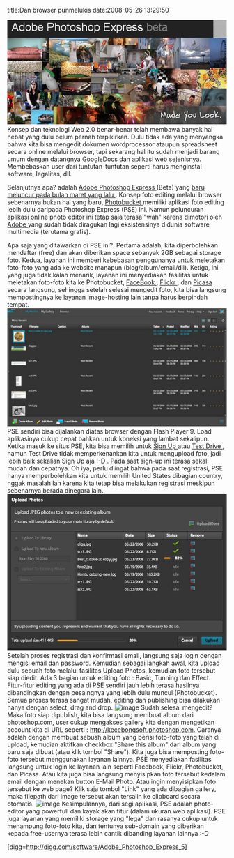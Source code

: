 title:Dan browser punmelukis
date:2008-05-26 13:29:50

![image](/img/wordpress/2008-05-pse0.jpg)
Konsep dan teknologi Web 2.0 benar-benar telah membawa banyak hal hebat yang dulu belum pernah terpikirkan. Dulu tidak ada yang menyangka bahwa kita bisa mengedit dokumen wordprocessor ataupun spreadsheet secara online melalui browser, tapi sekarang hal itu sudah menjadi barang umum dengan datangnya
<a href="http://docs.google.com/">
 GoogleDocs
</a>
dan aplikasi web sejenisnya. Membebaskan user dari tuntutan-tuntutan seperti harus menginstal software, legalitas, dll.
<!--more-->
Selanjutnya apa? adalah
<a href="http://www.photoshop.com/express">
 Adobe Photoshop Express
</a>
(Beta) yang
<a href="http://www.news.com/2300-1046_3-6235716-1.html">
 baru meluncur pada bulan maret yang lalu
</a>
. Konsep foto editing melalui browser sebenarnya bukan hal yang baru,
<a href="http://www.photobucket.com">
 Photobucket
</a>
memiliki aplikasi foto editing lebih dulu daripada Photoshop Express (PSE) ini. Namun peluncuran aplikasi online photo editor ini tetap saja terasa "wah" karena dimotori oleh
<a href="http://www.adobe.com/">
 Adobe
</a>
yang sudah tidak diragukan lagi eksistensinya didunia software multimedia (terutama grafis).

Apa saja yang ditawarkan di PSE ini?. Pertama adalah, kita diperbolehkan mendaftar (free) dan akan diberikan space sebanyak 2GB sebagai storage foto. Kedua, layanan ini memberi kebebasan penggunanya untuk meletakan foto-foto yang ada ke website manapun (blog/album/email/dll). Ketiga, ini yang juga tidak kalah menarik, layanan ini menyediakan fasilitas untuk meletakan foto-foto kita ke Photobucket,
<a href="http://www.facebook.com">
 FaceBook
</a>
,
<a href="http://www.flickr.com">
 Flickr
</a>
, dan
<a href="http://picasa.google.com/">
 Picasa
</a>
secara langsung, sehingga setelah selesai mengedit foto, kita bisa langsung mempostingnya ke layanan image-hosting lain tanpa harus berpindah tempat.
![image](/img/wordpress/2008-05-pse4.jpg)
PSE sendiri bisa dijalankan diatas browser dengan Flash Player 9. Load aplikasinya cukup cepat bahkan untuk koneksi yang lambat sekalipun. Ketika masuk ke situs PSE, kita bisa memilih untuk
<a href="https://www.photoshop.com/express/index.html?bypass&amp;wf=register">
 Sign Up
</a>
atau
<a href="https://www.photoshop.com/express/index.html?bypass&amp;wf=testdrive">
 Test Drive
</a>
, namun Test Drive tidak memperkenankan kita untuk mengupload foto, jadi lebih baik sekalian Sign Up aja :-D . Pada saat sign-up ini terasa sekali mudah dan cepatnya. Oh iya, perlu diingat bahwa pada saat registrasi, PSE hanya memperbolehkan kita untuk memilih United States dibagian country, nggak masalah lah karena kita tetap bisa melakukan registrasi meskipun sebenarnya berada dinegara lain.
![image](/img/wordpress/2008-05-pse1.jpg)
Setelah proses registrasi dan konfirmasi email, langsung saja login dengan mengisi email dan password. Kemudian sebagai langkah awal, kita upload dulu sebuah foto melalui fasilitas Upload Photos, kemudian foto tersebut siap diedit. Ada 3 bagian untuk editing foto : Basic, Tunning dan Effect. Fitur-fitur editing yang ada di PSE sendiri jauh lebih terasa hasilnya dibandingkan dengan pesaingnya yang lebih dulu muncul (Photobucket). Semua proses terasa sangat mudah, editing dan publishing bisa dilakukan hanya dengan select, drag and drop.
![image](http://i247.photobucket.com/albums/gg153/kecebongsoft/pse2.jpg)
Sudah selesai mengedit? Maka foto siap dipublish, kita bisa langsung membuat album dari photoshop.com, user cukup mengakses gallery kita dengan mengetikan account kita di URL seperti : http://kecebongsoft.photoshop.com. Caranya adalah dengan membuat sebuah album yang berisi foto-foto yang telah di upload, kemudian aktifkan checkbox "Share this album" dari album yang baru saja dibuat (atau klik tombol "Share"). Kita juga bisa memposting foto-foto tersebut menggunakan layanan lainnya. PSE menyediakan fasilitas langsung untuk login ke layanan lain seperti Facebook, Flickr, Photobucket, dan Picasa. Atau kita juga bisa langsung menyisipkan foto tersebut kedalam email dengan menekan button E-Mail Photo. Atau ingin menyisipkan foto tersebut ke web page? Klik saja tombol "Link" yang ada dibagian gallery, maka filepath dari image tersebut akan tersalin ke clipboard secara otomatis.
![image](http://i247.photobucket.com/albums/gg153/kecebongsoft/pse3.jpg)
Kesimpulannya, dari segi aplikasi, PSE adalah photo-editor yang powerfull dan kayak akan fitur (dalam ukuran web aplikasi). PSE juga layanan yang memiliki storage yang "lega" dan rasanya cukup untuk menampung foto-foto kita, dan tentunya sub-domain yang diberikan kepada free-usernya terasa lebih cantik dibanding layanan lainnya :-D

[digg=http://digg.com/software/Adobe_Photoshop_Express_5]
